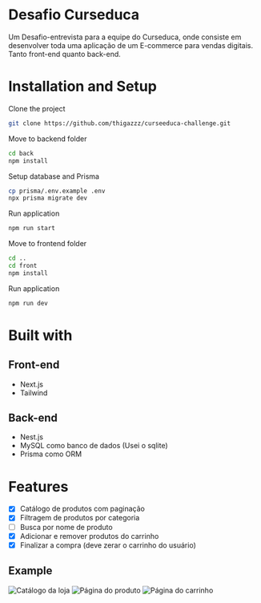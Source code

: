 # Desafio Curseduca
Um Desafio-entrevista para a equipe do Curseduca, onde consiste em desenvolver toda uma aplicação de um E-commerce para vendas digitais.
Tanto front-end quanto back-end.

# Installation and Setup
Clone the project
```bash
git clone https://github.com/thigazzz/curseeduca-challenge.git
```
Move to backend folder
```bash
cd back
npm install
```
Setup database and Prisma
```bash
cp prisma/.env.example .env
npx prisma migrate dev
```
Run application
```bash
npm run start
```
Move to frontend folder
```bash
cd ..
cd front
npm install
```
Run application
```bash
npm run dev
```


# Built with
## Front-end
- Next.js
- Tailwind
## Back-end
- Nest.js
- MySQL como banco de dados (Usei o sqlite)
- Prisma como ORM


# Features
- [x] Catálogo de produtos com paginação
- [x] Filtragem de produtos por categoria
- [ ] Busca por nome de produto
- [x] Adicionar e remover produtos do carrinho
- [x] Finalizar a compra (deve zerar o carrinho do usuário)

## Example
![Catálogo da loja](https://github.com/thigazzz/curseeduca-challenge/assets/86504455/bd73fd95-19b5-4587-8d43-cf724c526ae9)
![Página do produto](https://github.com/thigazzz/curseeduca-challenge/assets/86504455/df7c51ff-67d5-47de-b366-c43a11f967c9)
![Página do carrinho](https://github.com/thigazzz/curseeduca-challenge/assets/86504455/a2669cdb-407a-4155-85d7-717f712c0eac)
